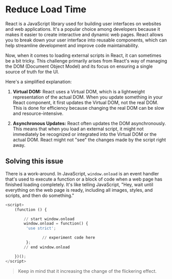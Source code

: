 # Reduce Load Time

React is a JavaScript library used for building user interfaces on websites and web applications. It's a popular choice among developers because it makes it easier to create interactive and dynamic web pages. React allows you to break down your user interface into reusable components, which can help streamline development and improve code maintainability.

Now, when it comes to loading external scripts in React, it can sometimes be a bit tricky. This challenge primarily arises from React's way of managing the DOM (Document Object Model) and its focus on ensuring a single source of truth for the UI.

Here's a simplified explanation:

1. **Virtual DOM:** React uses a Virtual DOM, which is a lightweight representation of the actual DOM. When you update something in your React component, it first updates the Virtual DOM, not the real DOM. This is done for efficiency because changing the real DOM can be slow and resource-intensive.

2. **Asynchronous Updates:** React often updates the DOM asynchronously. This means that when you load an external script, it might not immediately be recognized or integrated into the Virtual DOM or the actual DOM. React might not "see" the changes made by the script right away.

## Solving this issue
There is a work-around. In JavaScript, `window.onload` is an event handler that's used to execute a function or a block of code when a web page has finished loading completely. It's like telling JavaScript, "Hey, wait until everything on the web page is ready, including all images, styles, and scripts, and then do something."

``` py linenums="1"
<script>
    (function () {

        // start window.onload
        window.onload = function() {
         'use strict';

                // experiment code here
         };
        // end window.onload

    })();
</script>
```

> Keep in mind that it increasing the change of the flickering effect.
